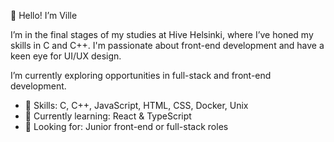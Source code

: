 👋 Hello! I’m Ville

I’m in the final stages of my studies at Hive Helsinki, where I’ve honed my skills in C and C++. I'm passionate about front-end development and have a keen eye for UI/UX design.

I’m currently exploring opportunities in full-stack and front-end development.

- 🚀 Skills: C, C++, JavaScript, HTML, CSS, Docker, Unix
- 🌱 Currently learning: React & TypeScript
- 💼 Looking for: Junior front-end or full-stack roles



<!--
**vmustone/vmustone** is a ✨ _special_ ✨ repository because its `README.md` (this file) appears on your GitHub profile.

Here are some ideas to get you started:

- 🔭 I’m currently working on ...
- 🌱 I’m currently learning ...
- 👯 I’m looking to collaborate on ...
- 🤔 I’m looking for help with ...
- 💬 Ask me about ...
- 📫 How to reach me: ...
- 😄 Pronouns: ...
- ⚡ Fun fact: ...
-->
